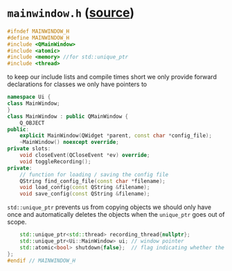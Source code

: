 # `mainwindow.h` ([source](../appskeleton/mainwindow.h))

``` cpp
#ifndef MAINWINDOW_H
#define MAINWINDOW_H
#include <QMainWindow>
#include <atomic>
#include <memory> //for std::unique_ptr
#include <thread>
```

to keep our include lists and compile times short we only provide forward
declarations for classes we only have pointers to

``` cpp
namespace Ui {
class MainWindow;
}
class MainWindow : public QMainWindow {
	Q_OBJECT
public:
	explicit MainWindow(QWidget *parent, const char *config_file);
	~MainWindow() noexcept override;
private slots:
	void closeEvent(QCloseEvent *ev) override;
	void toggleRecording();
private:
	// function for loading / saving the config file
	QString find_config_file(const char *filename);
	void load_config(const QString &filename);
	void save_config(const QString &filename);
```

`std::unique_ptr` prevents us from copying objects we should only have
once and automatically deletes the objects when the `unique_ptr` goes
out of scope.

``` cpp
	std::unique_ptr<std::thread> recording_thread{nullptr};
	std::unique_ptr<Ui::MainWindow> ui; // window pointer
	std::atomic<bool> shutdown{false};  // flag indicating whether the recording thread should quit
};
#endif // MAINWINDOW_H
